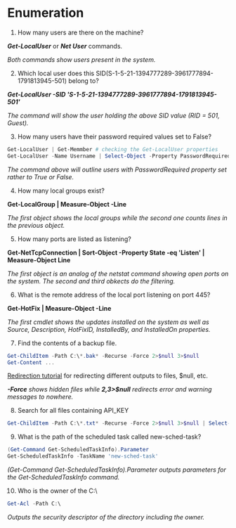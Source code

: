 # Enumeration

1. How many users are there on the machine?

**_Get-LocalUser_** or **_Net User_** commands.

_Both commands show users present in the system._

2. Which local user does this SID(S-1-5-21-1394777289-3961777894-1791813945-501) belong to?

**_Get-LocalUser -SID 'S-1-5-21-1394777289-3961777894-1791813945-501'_**

_The command will show the user holding the above SID value (RID = 501, Guest)._

3. How many users have their password required values set to False?


```powershell
Get-LocalUser | Get-Memmber # checking the Get-LocalUser properties
Get-LocalUser -Name Username | Select-Object -Property PasswordRequired
```

_The command above will outline users with PasswordRequired property set rather to True or False._

4. How many local groups exist?

**Get-LocalGroup | Measure-Object -Line**

_The first object shows the local groups while the second one counts lines in the previous object._

5. How many ports are listed as listening?

**Get-NetTcpConnection | Sort-Object -Property State -eq 'Listen' | Measure-Object Line**

_The first object is an analog of the netstat command showing open ports on the system. The second and third obkects do the filtering._

6. What is the remote address of the local port listening on port 445?

**Get-HotFix | Measure-Object -Line**

_The first cmdlet shows the updates installed on the system as well as Source, Description, HotFixID, InstalledBy, and InstalledOn properties._

7. Find the contents of a backup file.

```powershell
Get-ChildItem -Path C:\*.bak* -Recurse -Force 2>$null 3>$null
Get-Content ...
```

[Redirection tutorial](https://ss64.com/ps/syntax-redirection.html) for redirecting different outputs to files, $null, etc.

_**-Force** shows hidden files while **2,3>$null** redirects error and warning messages to nowhere._

8. Search for all files containing API_KEY

```powershell
Get-ChildItem -Path C:\*.txt* -Recurse -Force 2>$null 3>$null | Select-String -Pattern 'API_KEY'
```

9. What is the path of the scheduled task called new-sched-task?

```powershell
(Get-Command Get-ScheduledTaskInfo).Parameter
Get-ScheduledTaskInfo -TaskName 'new-sched-task'
```

_(Get-Command Get-ScheduledTaskInfo).Parameter outputs parameters for the Get-ScheduledTaskInfo command._

10. Who is the owner of the C:\

```powershell
Get-Acl -Path C:\
```
_Outputs the security descriptor of the directory including the owner._
